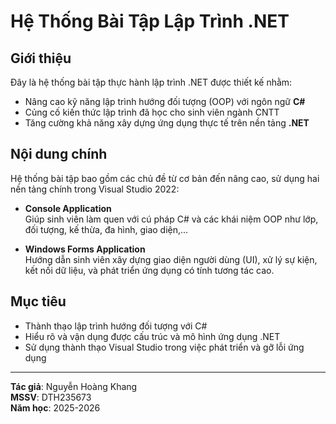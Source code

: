 # Hệ Thống Bài Tập Lập Trình .NET

## Giới thiệu

Đây là hệ thống bài tập thực hành lập trình .NET được thiết kế nhằm:

- Nâng cao kỹ năng lập trình hướng đối tượng (OOP) với ngôn ngữ **C#**
- Củng cố kiến thức lập trình đã học cho sinh viên ngành CNTT
- Tăng cường khả năng xây dựng ứng dụng thực tế trên nền tảng **.NET**

## Nội dung chính

Hệ thống bài tập bao gồm các chủ đề từ cơ bản đến nâng cao, sử dụng hai nền tảng chính trong Visual Studio 2022:

- **Console Application**  
  Giúp sinh viên làm quen với cú pháp C# và các khái niệm OOP như lớp, đối tượng, kế thừa, đa hình, giao diện,...

- **Windows Forms Application**  
  Hướng dẫn sinh viên xây dựng giao diện người dùng (UI), xử lý sự kiện, kết nối dữ liệu, và phát triển ứng dụng có tính tương tác cao.

## Mục tiêu

- Thành thạo lập trình hướng đối tượng với C#
- Hiểu rõ và vận dụng được cấu trúc và mô hình ứng dụng .NET
- Sử dụng thành thạo Visual Studio trong việc phát triển và gỡ lỗi ứng dụng

---

**Tác giả**: Nguyễn Hoàng Khang  
**MSSV**: DTH235673  
**Năm học**: 2025-2026
